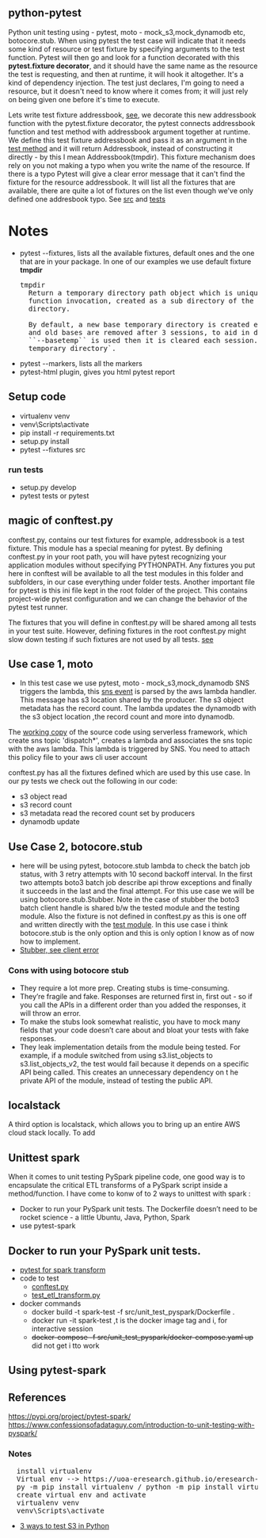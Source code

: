 python-pytest
---------------------------------------------------------------
Python unit testing using - pytest, moto - mock_s3,mock_dynamodb etc, botocore.stub. 
When using pytest the test case will indicate that it needs some kind of resource or test fixture
by specifying arguments to the test function. Pytest will then go and look for a function decorated
with this **pytest.fixture decorator**, and it should have the same name as the resource the test is
requesting, and then at runtime, it will hook it altogether. It's a kind of dependency injection. The test 
just declares, I'm going to need a resource, but it doesn't need to know where it comes from; it will just
rely on being given one before it's time to execute.

Lets write test fixture addressbook, [see](tests/conftest.py), we decorate this new addressbook function with the pytest.fixture decorator, the pytest connects addressbook function and test method with addressbook argument together  at runtime. We define this test fixture addressbook and pass it as an argument in the [test method](tests/test_addressbook.py) and it will return Addressbook, instead of constructing it directly - by this I mean  Addressbook(tmpdir). This fixture mechanism does rely on you not making a typo when you write the name of the resource. If there is a typo Pytest will give a clear error message that it can't find the fixture for the resource addressbook. It will list all the fixtures that are available, there are
quite a lot of fixtures on the list even though we've only defined one addresbook typo. See [src](/src) 
and [tests](/tests)

# Notes
- pytest --fixtures, lists all the available fixtures, default ones and the one that are in your package.
  In one of our examples we use default fixture **tmpdir**
  <pre>
  tmpdir
    Return a temporary directory path object which is unique to each test
    function invocation, created as a sub directory of the base temporary
    directory.

    By default, a new base temporary directory is created each test session,
    and old bases are removed after 3 sessions, to aid in debugging. If
    ``--basetemp`` is used then it is cleared each session. See :ref:`base
    temporary directory`.
  </pre>
- pytest --markers, lists all the markers
- pytest-html plugin, gives you html pytest report

## Setup code
- virtualenv venv
- venv\Scripts\activate
- pip install -r requirements.txt  
- setup.py install
- pytest --fixtures src
### run tests
- setup.py develop
- pytest tests or pytest 


## magic of conftest.py
conftest.py, contains our test fixtures for example, addressbook is a test fixture. This module has a special
meaning for pytest. By defining conftest.py in your root path, you will have pytest recognizing your 
application modules without specifying PYTHONPATH. Any fixtures you put here in conftest will be available
to all the test modules in this folder and subfolders, in our case everything under folder tests. Another 
important file for pytest is this ini file kept in the root folder of the project. This contains project-wide
pytest configuration and we can change the behavior of the pytest test runner.
 
The fixtures that you will define in conftest.py will be shared among all tests in your test suite. However,
defining fixtures in the root conftest.py might slow down testing if such fixtures are not used by all tests.
[see](https://stackoverflow.com/questions/34466027/in-pytest-what-is-the-use-of-conftest-py-files)

## Use case 1, moto
- In this test case we use pytest, moto - mock_s3,mock_dynamodb 
SNS triggers the lambda, this [sns event](src/aws/lambda_events_data/sns_lambda.json) is parsed by the aws lambda handler.
This message has s3 location shared by the producer. The s3 object metadata has the record count. The lambda updates the dynamodb with the s3 object location
,the record count and more into  dynamodb.

The [working copy](src/aws/README.md) of the source code using serverless framework, which create sns topic 'dispatch*', creates a 
lambda and associates the sns topic with the aws lambda. This lambda is triggered by SNS. You need to attach this 
policy file to your aws cli user account

conftest.py has all the fixtures defined which are used by this use case.
In our py tests we check out the following in our code:
- s3 object read
- s3 record count
- s3 metadata read the recored count set by producers
- dynamodb update

## Use Case 2, botocore.stub
- here will be using pytest, botocore.stub
lambda to check the batch job status, with 3 retry attempts with 10 second backoff interval. In the first two attempts
boto3 batch job describe api throw exceptions and finally it succeeds in the last and the final attempt. For this use case
we will be using botocore.stub.Stubber.  Note in the case of stubber the boto3 batch client handle is shared b/w the 
tested module and the testing module. Also the fixture is not defined in conftest.py as this is one off and written directly
with the [test module](tests/test_check_batchjob_status.py). In this use case i think botocore.stub is the only option and 
this is only option I know as of now how to implement.
- [Stubber, see client error](https://botocore.amazonaws.com/v1/documentation/api/latest/reference/stubber.html)

### Cons with using botocore stub
- They require a lot more prep. Creating stubs is time-consuming. 
- They’re fragile and fake. Responses are returned first in, first out - so if you call the  APIs in a different order
  than you added the responses, it will throw an error. 
- To make the stubs look somewhat realistic, you have to mock many fields that your code doesn’t care about and bloat 
  your tests with fake responses.
- They leak implementation details from the module being tested. For example, if a module switched from using s3.list_objects to s3.list_objects_v2, 
  the test would fail because it depends on a specific API being called. This creates an unnecessary dependency on t
  he private API of the module, instead of testing the public API.

  
## localstack
A third option is localstack, which allows you to bring up an entire AWS cloud stack locally. To add 


## Unittest spark
When it comes to unit testing PySpark pipeline code, one good way  is to encapsulate the critical ETL transforms of a 
PySpark script inside a method/function. I have come to konw of to 2 ways to unittest with spark :
- Docker to run your PySpark unit tests. The Dockerfile doesn’t need to be rocket science - a little Ubuntu, Java, Python, Spark
- use pytest-spark


Docker to run your PySpark unit tests.
-------------------------------------
- [pytest for spark transform](src/bigdata/etl_transform.py)
- code to test
  - [conftest.py](src/unit_test_pyspark/conftest_docker.py)
  - [test_etl_transform.py](src/unit_test_pyspark/test_etl_transform.py)
- docker commands
  - docker build -t spark-test -f src/unit_test_pyspark/Dockerfile .  
  - docker run -it  spark-test ,t is the docker image tag and i, for interactive session
  - ~~docker-compose -f src/unit_test_pyspark/docker-compose.yaml up~~ did not get i tto work 


 Using pytest-spark
-----------------------


References
---------------
https://pypi.org/project/pytest-spark/
https://www.confessionsofadataguy.com/introduction-to-unit-testing-with-pyspark/


### Notes
<pre>
  install virtualenv
  Virtual env --> https://uoa-eresearch.github.io/eresearch-cookbook/recipe/2014/11/26/python-virtual-env/
  py -m pip install virtualenv / python -m pip install virtualenv
  create virtual env and activate
  virtualenv venv
  venv\Scripts\activate
</pre>
- [3 ways to test S3 in Python](https://www.sanjaysiddhanti.com/2020/04/08/s3testing/)
